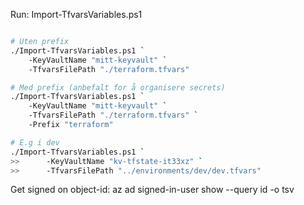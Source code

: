 Run: Import-TfvarsVariables.ps1

```bash

# Uten prefix
./Import-TfvarsVariables.ps1 `
    -KeyVaultName "mitt-keyvault" `
    -TfvarsFilePath "./terraform.tfvars"

# Med prefix (anbefalt for å organisere secrets)
./Import-TfvarsVariables.ps1 `
    -KeyVaultName "mitt-keyvault" `
    -TfvarsFilePath "./terraform.tfvars" `
    -Prefix "terraform"

# E.g i dev
./Import-TfvarsVariables.ps1 `
>>      -KeyVaultName "kv-tfstate-it33xz" `
>>      -TfvarsFilePath "../environments/dev/dev.tfvars"

```

Get signed on object-id:
az ad signed-in-user show --query id -o tsv